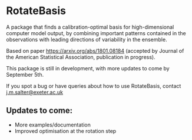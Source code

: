 # RotateBasis

A package that finds a calibration-optimal basis for high-dimensional computer model output, by combining important patterns contained in the observations with leading directions of variability in the ensemble.

Based on paper https://arxiv.org/abs/1801.08184 (accepted by Journal of the American Statistical Association, publication in progress).

This package is still in development, with more updates to come by September 5th.

If you spot a bug or have queries about how to use RotateBasis, contact j.m.salter@exeter.ac.uk

## Updates to come:

- More examples/documentation
- Improved optimisation at the rotation step
